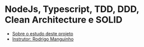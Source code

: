 # NodeJs, Typescript, TDD, DDD, Clean Architecture e SOLID

* [Sobre o estudo deste projeto](https://www.udemy.com/course/tdd-com-mango/)
* [Instrutor: Rodrigo Manguinho](https://github.com/rmanguinho)